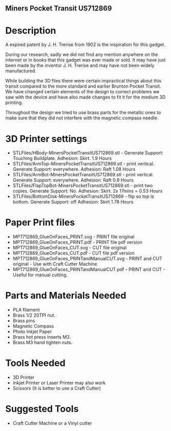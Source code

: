 ## Miners Pocket Transit US712869

# Description
A expired patent by J. H. Trerise from 1902 is the inspiration for this gadget. 

During our research, sadly we did not find any mention anywhere on the internet or in books that this gadget was ever made or sold. It may have just been made by the inventor J. H. Trerise and may have not been widely manufactured. 

While building the 3D files there were certain impractical things about this transit compared to the more standard and earlier Brunton Pocket Transit. We have changed certain elements of the design to correct problems we saw with the device and have also made changes to fit it for the medium 3D printing.

Throughout the design we tried to use brass parts for the metallic ones to make sure that they did not interfere with the magnetic compass needle. 

# 3D Printer settings
* STLFiles/HBody-MinersPocketTransitUS712869.stl - Generate Support: Touching Buildplate. Adhesion: Skirt. 1.9 Hours
* STLFiles/ArmTop-MinersPocketTransitUS712869.stl - print veritcal. Generate Support: everywhere. Adhesion: Raft 1.08 Hours
* STLFiles/ArmBot-MinersPocketTransitUS712869.stl - print veritcal. Generate Support: everywhere. Adhesion: Raft 0.9 Hours
* STLFiles/FlapTopBot-MinersPocketTransitUS712869.stl - print two copies. Generate Support: No. Adhesion: Skirt.  2x 17mins = 0.53 Hours
* STLFiles/BottomDisk-MinersPocketTransitUS712869 - flip so top is bottom. Generate Support: off Adhesion: Skirt 1.78 Hours

# Paper Print files

* MPT712869_GlueOnFaces_PRINT.svg - PRINT file original
* MPT712869_GlueOnFaces_PRINT.pdf - PRINT file pdf version
* MPT712869_GlueOnFaces_CUT.svg - CUT file original
* MPT712869_GlueOnFaces_CUT.pdf - CUT file pdf version
* MPT712869_GlueOnFaces_PRINTandManualCUT.svg - PRINT and CUT original - Use with Craft Cutter Machine
* MPT712869_GlueOnFaces_PRINTandManualCUT.pdf - PRINT and CUT - Useful for manual cutting.


# Parts and Materials Needed

* PLA filament
* Brass 1/2 20TPI nut.
* Brass pins
* Magnetic Compass
* Photo Inkjet Paper
* Brass hot press inserts M3.
* Brass M3 hand tighten nuts.


# Tools Needed
* 3D Printer
* Inkjet Printer or Laser Printer may also work
* Scissors (It is better to use a Craft Cutter)

# Suggested Tools
* Craft Cutter Machine or a Vinyl cutter

